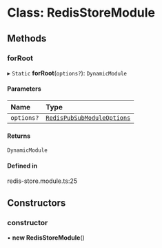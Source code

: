 # Class: RedisStoreModule

## Methods

### forRoot

▸ `Static` **forRoot**(`options?`): `DynamicModule`

#### Parameters

| Name       | Type                                                                    |
| :--------- | :---------------------------------------------------------------------- |
| `options?` | [`RedisPubSubModuleOptions`](../interfaces/RedisPubSubModuleOptions.md) |

#### Returns

`DynamicModule`

#### Defined in

redis-store.module.ts:25

## Constructors

### constructor

• **new RedisStoreModule**()
